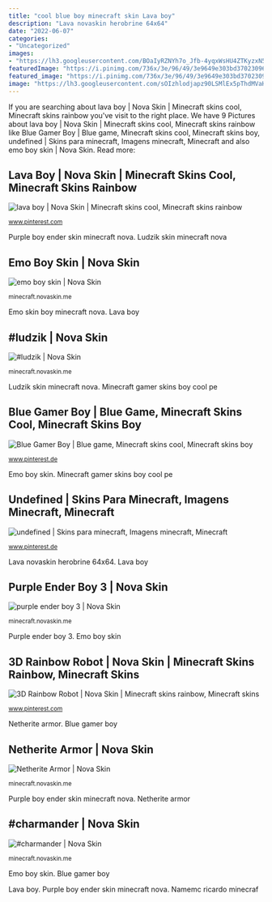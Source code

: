```yaml
---
title: "cool blue boy minecraft skin Lava boy"
description: "Lava novaskin herobrine 64x64"
date: "2022-06-07"
categories:
- "Uncategorized"
images:
- "https://lh3.googleusercontent.com/BOaIyRZNYh7o_Jfb-4yqxWsHU4ZTKyzxN5O3PoKZOiJoRK6jq-ylW4psvqFkkkVeY0TBdoCX6COw0qKhj2o4sw=s400"
featuredImage: "https://i.pinimg.com/736x/3e/96/49/3e9649e303bd370230968bf2b4dfef55--minecraft-skins-editor.jpg"
featured_image: "https://i.pinimg.com/736x/3e/96/49/3e9649e303bd370230968bf2b4dfef55--minecraft-skins-editor.jpg"
image: "https://lh3.googleusercontent.com/sOIzhlodjapz90LSMlEx5pThdMVaHAWxyQ9g99l25zeuT6XCe5b4uO0nbb97nlJhibAytvAPx9OLtzDCBPr4kA"
---
```


If you are searching about lava boy | Nova Skin | Minecraft skins cool, Minecraft skins rainbow you've visit to the right place. We have 9 Pictures about lava boy | Nova Skin | Minecraft skins cool, Minecraft skins rainbow like Blue Gamer Boy | Blue game, Minecraft skins cool, Minecraft skins boy, undefined | Skins para minecraft, Imagens minecraft, Minecraft and also emo boy skin | Nova Skin. Read more:

## Lava Boy | Nova Skin | Minecraft Skins Cool, Minecraft Skins Rainbow

![lava boy | Nova Skin | Minecraft skins cool, Minecraft skins rainbow](https://i.pinimg.com/736x/64/35/98/6435987704aafa3f189bad3911d30c2f.jpg "Ludzik skin minecraft nova")

<small>www.pinterest.com</small>

Purple boy ender skin minecraft nova. Ludzik skin minecraft nova

## Emo Boy Skin | Nova Skin

![emo boy skin | Nova Skin](https://lh3.googleusercontent.com/oT7K-PE2VBJfVrQqKZ8cWZOVFIjmx2BPKijmbkHqsdRJzPT_PeHJYRggsCi44hTMrtYJkoEkjhltONOz8LLm-Q=s500 "Emo boy skin")

<small>minecraft.novaskin.me</small>

Emo skin boy minecraft nova. Lava boy

## #ludzik | Nova Skin

![#ludzik | Nova Skin](https://lh3.googleusercontent.com/12CD2QGcOzViaIGiYYl_F5PiN86y1UGoVLWbu_zzGM6J7zEx2phhhch0n1BRkF_JKPhgKvgBvkhw7u8LJHnLow=s400 "Emo skin boy minecraft nova")

<small>minecraft.novaskin.me</small>

Ludzik skin minecraft nova. Minecraft gamer skins boy cool pe

## Blue Gamer Boy | Blue Game, Minecraft Skins Cool, Minecraft Skins Boy

![Blue Gamer Boy | Blue game, Minecraft skins cool, Minecraft skins boy](https://i.pinimg.com/736x/ca/68/29/ca6829ccfeeeb9836d3231c67c9f1719.jpg "Minecraft gamer skins boy cool pe")

<small>www.pinterest.de</small>

Emo boy skin. Minecraft gamer skins boy cool pe

## Undefined | Skins Para Minecraft, Imagens Minecraft, Minecraft

![undefined | Skins para minecraft, Imagens minecraft, Minecraft](https://i.pinimg.com/736x/7a/31/56/7a3156bf0286fa635727ddc202e213dd.jpg "Emo skin boy minecraft nova")

<small>www.pinterest.de</small>

Lava novaskin herobrine 64x64. Lava boy

## Purple Ender Boy 3 | Nova Skin

![purple ender boy 3 | Nova Skin](https://lh3.googleusercontent.com/sOIzhlodjapz90LSMlEx5pThdMVaHAWxyQ9g99l25zeuT6XCe5b4uO0nbb97nlJhibAytvAPx9OLtzDCBPr4kA "Lava novaskin herobrine 64x64")

<small>minecraft.novaskin.me</small>

Purple ender boy 3. Emo boy skin

## 3D Rainbow Robot | Nova Skin | Minecraft Skins Rainbow, Minecraft Skins

![3D Rainbow Robot | Nova Skin | Minecraft skins rainbow, Minecraft skins](https://i.pinimg.com/736x/3e/96/49/3e9649e303bd370230968bf2b4dfef55--minecraft-skins-editor.jpg "Namemc ricardo minecraf")

<small>www.pinterest.com</small>

Netherite armor. Blue gamer boy

## Netherite Armor | Nova Skin

![Netherite Armor | Nova Skin](https://lh3.googleusercontent.com/toxkyYtZfhOPwPDdgGQBtVsj-5bD7O7AVLVLrr4BxjaKgIhOuMwLgZ0JphkILOMouZ3oOY5bsm37h6Tf2OBqzQU "Emo boy skin")

<small>minecraft.novaskin.me</small>

Purple boy ender skin minecraft nova. Netherite armor

## #charmander | Nova Skin

![#charmander | Nova Skin](https://lh3.googleusercontent.com/BOaIyRZNYh7o_Jfb-4yqxWsHU4ZTKyzxN5O3PoKZOiJoRK6jq-ylW4psvqFkkkVeY0TBdoCX6COw0qKhj2o4sw=s400 "Purple ender boy 3")

<small>minecraft.novaskin.me</small>

Emo boy skin. Blue gamer boy

Lava boy. Purple boy ender skin minecraft nova. Namemc ricardo minecraf
